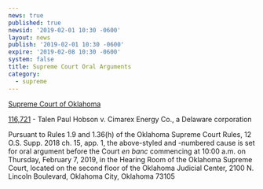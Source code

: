 ```yaml
---
news: true
published: true
newsid: '2019-02-01 10:30 -0600'
layout: news
publish: '2019-02-01 10:30 -0600'
expire: '2019-02-08 10:30 -0600'
system: false
title: Supreme Court Oral Arguments
category:
  - supreme
---
```

<u>Supreme Court of Oklahoma</u>

[116,721](http://www.oscn.net/dockets/GetCaseInformation.aspx?db=appellate&number=116721) - Talen Paul Hobson v. Cimarex Energy Co., a Delaware corporation

Pursuant to Rules 1.9 and 1.36(h) of the Oklahoma Supreme Court Rules, 12 O.S. Supp. 2018 ch. 15, app. 1, the above-styled and -numbered cause is set for oral argument before the Court <em>en banc</em> commencing at 10:00 a.m. on Thursday, February 7, 2019, in the Hearing Room of the Oklahoma Supreme Court, located on the second floor of the Oklahoma Judicial Center, 2100 N. Lincoln Boulevard, Oklahoma City, Oklahoma 73105
